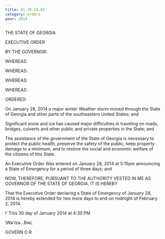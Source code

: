 ```yaml
---
title: 01.30.14.01
category: orders
year: 2014
---
```

 

THE STATE OF GEORGIA

EXECUTIVE ORDER

BY THE GOVERNOR:

WHEREAS:

WHEREAS:

WHEREAS:

WHEREAS:

ORDERED:

On January 28, 2014 a major winter Weather storm moved through
the State of Georgia and other parts of the southeastern United
States; and

Significant snow and ice has caused major difficulties in traveling
on roads, bridges, culverts and other public and private properties
in the State; and

The assistance of the government of the State of Georgia is
necessary to protect the public health, preserve the safety of the
public, keep property damage to a minimum, and to restore the
social and economic welfare of the citizens of this State.

An Executive Order Was entered on January 28, 2014 at 5:15pm
announcing a State of Emergency for a period of three days; and

NOW, THEREFORE, PURSUANT TO THE AUTHORITY
VESTED IN ME AS GOVERNOR OF THE STATE OF
GEORGIA, IT IS HEREBY

That the Executive Order declaring a State of Emergency of
January 28, 2014 is hereby extended for two more days to end on
midnight of February 2, 2014.

I‘
This 30 day of January 2014 at 4:30 PM

\Wa'Iza...BwL

GOVERN O R

